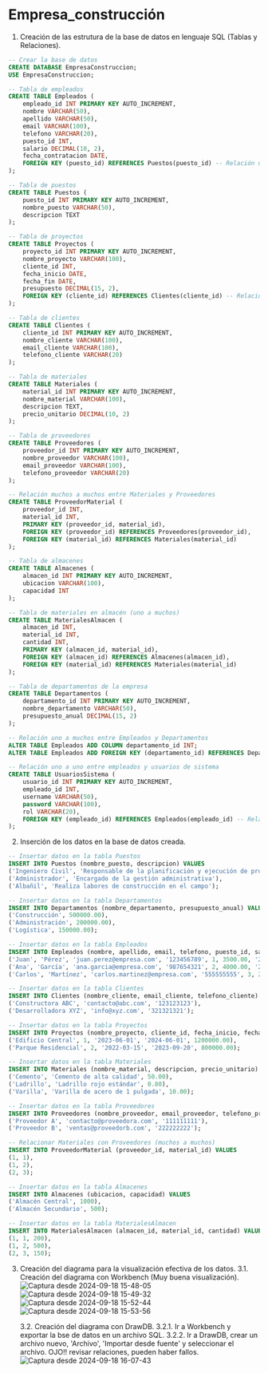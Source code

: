 # Empresa_construcción

1. Creación de las estrutura de la base de datos en lenguaje SQL (Tablas y Relaciones).
```sql
-- Crear la base de datos
CREATE DATABASE EmpresaConstruccion;
USE EmpresaConstruccion;

-- Tabla de empleados
CREATE TABLE Empleados (
    empleado_id INT PRIMARY KEY AUTO_INCREMENT,
    nombre VARCHAR(50),
    apellido VARCHAR(50),
    email VARCHAR(100),
    telefono VARCHAR(20),
    puesto_id INT,
    salario DECIMAL(10, 2),
    fecha_contratacion DATE,
    FOREIGN KEY (puesto_id) REFERENCES Puestos(puesto_id) -- Relación uno a muchos con Puestos
);

-- Tabla de puestos
CREATE TABLE Puestos (
    puesto_id INT PRIMARY KEY AUTO_INCREMENT,
    nombre_puesto VARCHAR(50),
    descripcion TEXT
);

-- Tabla de proyectos
CREATE TABLE Proyectos (
    proyecto_id INT PRIMARY KEY AUTO_INCREMENT,
    nombre_proyecto VARCHAR(100),
    cliente_id INT,
    fecha_inicio DATE,
    fecha_fin DATE,
    presupuesto DECIMAL(15, 2),
    FOREIGN KEY (cliente_id) REFERENCES Clientes(cliente_id) -- Relación uno a muchos con Clientes
);

-- Tabla de clientes
CREATE TABLE Clientes (
    cliente_id INT PRIMARY KEY AUTO_INCREMENT,
    nombre_cliente VARCHAR(100),
    email_cliente VARCHAR(100),
    telefono_cliente VARCHAR(20)
);

-- Tabla de materiales
CREATE TABLE Materiales (
    material_id INT PRIMARY KEY AUTO_INCREMENT,
    nombre_material VARCHAR(100),
    descripcion TEXT,
    precio_unitario DECIMAL(10, 2)
);

-- Tabla de proveedores
CREATE TABLE Proveedores (
    proveedor_id INT PRIMARY KEY AUTO_INCREMENT,
    nombre_proveedor VARCHAR(100),
    email_proveedor VARCHAR(100),
    telefono_proveedor VARCHAR(20)
);

-- Relación muchos a muchos entre Materiales y Proveedores
CREATE TABLE ProveedorMaterial (
    proveedor_id INT,
    material_id INT,
    PRIMARY KEY (proveedor_id, material_id),
    FOREIGN KEY (proveedor_id) REFERENCES Proveedores(proveedor_id),
    FOREIGN KEY (material_id) REFERENCES Materiales(material_id)
);

-- Tabla de almacenes
CREATE TABLE Almacenes (
    almacen_id INT PRIMARY KEY AUTO_INCREMENT,
    ubicacion VARCHAR(100),
    capacidad INT
);

-- Tabla de materiales en almacén (uno a muchos)
CREATE TABLE MaterialesAlmacen (
    almacen_id INT,
    material_id INT,
    cantidad INT,
    PRIMARY KEY (almacen_id, material_id),
    FOREIGN KEY (almacen_id) REFERENCES Almacenes(almacen_id),
    FOREIGN KEY (material_id) REFERENCES Materiales(material_id)
);

-- Tabla de departamentos de la empresa
CREATE TABLE Departamentos (
    departamento_id INT PRIMARY KEY AUTO_INCREMENT,
    nombre_departamento VARCHAR(50),
    presupuesto_anual DECIMAL(15, 2)
);

-- Relación uno a muchos entre Empleados y Departamentos
ALTER TABLE Empleados ADD COLUMN departamento_id INT;
ALTER TABLE Empleados ADD FOREIGN KEY (departamento_id) REFERENCES Departamentos(departamento_id);

-- Relación uno a uno entre empleados y usuarios de sistema
CREATE TABLE UsuariosSistema (
    usuario_id INT PRIMARY KEY AUTO_INCREMENT,
    empleado_id INT,
    username VARCHAR(50),
    password VARCHAR(100),
    rol VARCHAR(20),
    FOREIGN KEY (empleado_id) REFERENCES Empleados(empleado_id) -- Relación uno a uno con empleados
);

```

2. Inserción de los datos en la base de datos creada.
```sql
-- Insertar datos en la tabla Puestos
INSERT INTO Puestos (nombre_puesto, descripcion) VALUES 
('Ingeniero Civil', 'Responsable de la planificación y ejecución de proyectos'),
('Administrador', 'Encargado de la gestión administrativa'),
('Albañil', 'Realiza labores de construcción en el campo');

-- Insertar datos en la tabla Departamentos
INSERT INTO Departamentos (nombre_departamento, presupuesto_anual) VALUES
('Construcción', 500000.00),
('Administración', 200000.00),
('Logística', 150000.00);

-- Insertar datos en la tabla Empleados
INSERT INTO Empleados (nombre, apellido, email, telefono, puesto_id, salario, fecha_contratacion, departamento_id) VALUES 
('Juan', 'Pérez', 'juan.perez@empresa.com', '123456789', 1, 3500.00, '2022-05-01', 1),
('Ana', 'García', 'ana.garcia@empresa.com', '987654321', 2, 4000.00, '2021-08-15', 2),
('Carlos', 'Martínez', 'carlos.martinez@empresa.com', '555555555', 3, 2500.00, '2023-01-10', 1);

-- Insertar datos en la tabla Clientes
INSERT INTO Clientes (nombre_cliente, email_cliente, telefono_cliente) VALUES
('Constructora ABC', 'contacto@abc.com', '123123123'),
('Desarrolladora XYZ', 'info@xyz.com', '321321321');

-- Insertar datos en la tabla Proyectos
INSERT INTO Proyectos (nombre_proyecto, cliente_id, fecha_inicio, fecha_fin, presupuesto) VALUES
('Edificio Central', 1, '2023-06-01', '2024-06-01', 1200000.00),
('Parque Residencial', 2, '2022-03-15', '2023-09-20', 800000.00);

-- Insertar datos en la tabla Materiales
INSERT INTO Materiales (nombre_material, descripcion, precio_unitario) VALUES
('Cemento', 'Cemento de alta calidad', 50.00),
('Ladrillo', 'Ladrillo rojo estándar', 0.80),
('Varilla', 'Varilla de acero de 1 pulgada', 10.00);

-- Insertar datos en la tabla Proveedores
INSERT INTO Proveedores (nombre_proveedor, email_proveedor, telefono_proveedor) VALUES
('Proveedor A', 'contacto@proveedora.com', '111111111'),
('Proveedor B', 'ventas@proveedorb.com', '222222222');

-- Relacionar Materiales con Proveedores (muchos a muchos)
INSERT INTO ProveedorMaterial (proveedor_id, material_id) VALUES
(1, 1),
(1, 2),
(2, 3);

-- Insertar datos en la tabla Almacenes
INSERT INTO Almacenes (ubicacion, capacidad) VALUES
('Almacén Central', 1000),
('Almacén Secundario', 500);

-- Insertar datos en la tabla MaterialesAlmacen
INSERT INTO MaterialesAlmacen (almacen_id, material_id, cantidad) VALUES
(1, 1, 200),
(1, 2, 500),
(2, 3, 150);

```
3. Creación del diagrama para la visualización efectiva de los datos.
    3.1. Creación del diagrama con Workbench (Muy buena visualización).
        ![Captura desde 2024-09-18 15-48-05](https://github.com/user-attachments/assets/da7ec268-b2fa-4d74-bd13-340b696dd329)
        ![Captura desde 2024-09-18 15-49-32](https://github.com/user-attachments/assets/a871b2fa-0d46-4885-8d4a-072d86f01bf1)
        ![Captura desde 2024-09-18 15-52-44](https://github.com/user-attachments/assets/af888085-08c5-4e6b-81ff-d00473c211a5)
        ![Captura desde 2024-09-18 15-53-56](https://github.com/user-attachments/assets/c31faaf7-8f4e-4632-9a7f-6cc0011c641e)
        
    3.2. Creación del diagrama con DrawDB.
       3.2.1. Ir a Workbench y exportar la bse de datos en un archivo SQL.
       3.2.2. Ir a DrawDB, crear un archivo nuevo, 'Archivo', 'Importar desde fuente' y seleccionar el archivo. OJO!! revisar relaciones, pueden haber fallos.
        ![Captura desde 2024-09-18 16-07-43](https://github.com/user-attachments/assets/d549d346-0921-409c-b03f-1a1f505ee451)


```sql
